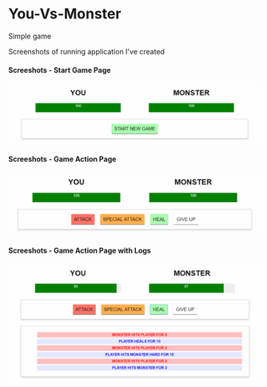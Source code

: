 # You-Vs-Monster
Simple game

Screenshots of running application I've created
#### Screeshots - Start Game Page
![](https://github.com/Moytri/You-Vs-Monster/blob/master/images/startGame.PNG)
#### Screeshots - Game Action Page
![](https://github.com/Moytri/You-Vs-Monster/blob/master/images/gameActions.PNG)
#### Screeshots - Game Action Page with Logs
![](https://github.com/Moytri/You-Vs-Monster/blob/master/images/gameLog.PNG)
